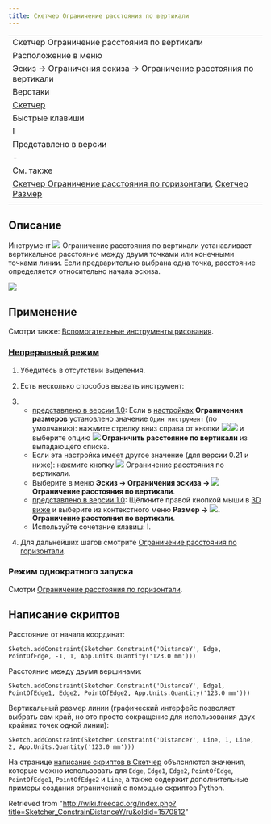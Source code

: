 ```yaml
---
title: Скетчер Ограничение расстояния по вертикали
---
```

|  |
| --- |
| Скетчер Ограничение расстояния по вертикали |
| Расположение в меню |
| Эскиз → Ограничения эскиза → Ограничение расстояния по вертикали |
| Верстаки |
| [Скетчер](/Sketcher_Workbench/ru "Sketcher Workbench/ru") |
| Быстрые клавиши |
| I |
| Представлено в версии |
| - |
| См. также |
| [Скетчер Ограничение расстояния по горизонтали](/Sketcher_ConstrainDistanceX/ru "Sketcher ConstrainDistanceX/ru"), [Скетчер Размер](/Sketcher_ConstrainDistance/ru "Sketcher ConstrainDistance/ru") |
|  |

## Описание

Инструмент ![](/images/Sketcher_ConstrainDistanceY.svg) Ограничение расстояния по вертикали
устанавливает вертикальное расстояние между двумя точками или конечными точками линии. Если предварительно выбрана одна точка, расстояние определяется относительно начала эскиза.

![](/images/Sketcher_ConstraintDistanceY_example.png)

## Применение

Смотри также: [Вспомогательные инструменты рисования](/Sketcher_Workbench/ru#Drawing_aids "Sketcher Workbench/ru").

### [Непрерывный режим](/Sketcher_Workbench/ru#Continue_modes "Sketcher Workbench/ru")

1. Убедитесь в отсутствии выделения.
2. Есть несколько способов вызвать инструмент:

1. * [представлено в версии 1.0](/Release_notes_1.0/ru "Release notes 1.0/ru"): Если в [настройках](/Sketcher_Preferences/ru#General "Sketcher Preferences/ru") **Ограничения размеров** установлено значение `Один инструмент` (по умолчанию): нажмите стрелку вниз справа от кнопки ![](/images/Sketcher_Dimension.svg)![](/images/Toolbar_flyout_arrow.svg) и выберите опцию **![](/images/Sketcher_ConstrainDistanceY.svg) Ограничить расстояние по вертикали** из выпадающего списка.
   * Если эта настройка имеет другое значение (для версии 0.21 и ниже): нажмите кнопку ![](/images/Sketcher_ConstrainDistanceY.svg) Ограничение расстояния по вертикали.
   * Выберите в меню **Эскиз → Ограничения эскиза → ![](/images/Sketcher_ConstrainDistanceY.svg) Ограничение расстояния по вертикали**.
   * [представлено в версии 1.0](/Release_notes_1.0/ru "Release notes 1.0/ru"): Щёлкните правой кнопкой мыши в [3D виже](/3D_view/ru "3D view/ru") и выберите из контекстного меню **Размер → ![](/images/Sketcher_ConstrainDistanceY.svg). Ограничение расстояния по вертикали**.
   * Используйте сочетание клавиш: I.
2. Для дальнейших шагов смотрите [Ограничение расстояния по горизонтали](/Sketcher_ConstrainDistanceX/ru#Continue_mode "Sketcher ConstrainDistanceX/ru").

### Режим однократного запуска

Смотри [Ограничение расстояния по горизонтали](/Sketcher_ConstrainDistanceX/ru#Run-once_mode "Sketcher ConstrainDistanceX/ru").

## Написание скриптов

Расстояние от начала координат:

```
Sketch.addConstraint(Sketcher.Constraint('DistanceY', Edge, PointOfEdge, -1, 1, App.Units.Quantity('123.0 mm')))

```

Расстояние между двумя вершинами:

```
Sketch.addConstraint(Sketcher.Constraint('DistanceY', Edge1, PointOfEdge1, Edge2, PointOfEdge2, App.Units.Quantity('123.0 mm')))

```

Вертикальный размер линии (графический интерфейс позволяет выбрать сам край, но это просто сокращение для использования двух крайних точек одной линии):

```
Sketch.addConstraint(Sketcher.Constraint('DistanceY', Line, 1, Line, 2, App.Units.Quantity('123.0 mm')))

```

На странице [написание скриптов в Скетчер](/Sketcher_scripting/ru "Sketcher scripting/ru") объясняются значения, которые можно использовать для `Edge`, `Edge1`, `Edge2`, `PointOfEdge`,  `PointOfEdge1`,  `PointOfEdge2` и `Line`, а также содержит дополнительные примеры создания ограничений с помощью скриптов Python.

Retrieved from "<http://wiki.freecad.org/index.php?title=Sketcher_ConstrainDistanceY/ru&oldid=1570812>"